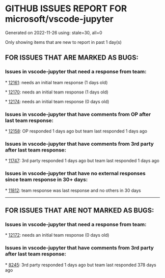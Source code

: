
# GITHUB ISSUES REPORT FOR microsoft/vscode-jupyter


Generated on 2022-11-26 using: stale=30, all=0


Only showing items that are new to report in past 1 day(s)


## FOR ISSUES THAT ARE MARKED AS BUGS:


### Issues in vscode-jupyter that need a response from team:


\* [12161](https://github.com/microsoft/vscode-jupyter/issues/12161 "Active kernels are not located and do not populate"): needs an initial team response (1 days old)

\* [12170](https://github.com/microsoft/vscode-jupyter/issues/12170 "Data viewer can't find installed version of pandas"): needs an initial team response (1 days old)

\* [12174](https://github.com/microsoft/vscode-jupyter/issues/12174 "`reportMissingImports` underline while module actually resolved"): needs an initial team response (0 days old)

### Issues in vscode-jupyter that have comments from OP after last team response:


\* [12158](https://github.com/microsoft/vscode-jupyter/issues/12158 "unable to  start and conncet the kernel"): OP responded 1 days ago but team last responded 1 days ago

### Issues in vscode-jupyter that have comments from 3rd party after last team response:


\* [11747](https://github.com/microsoft/vscode-jupyter/issues/11747 "When I click Run All, only the first cell run, the rest says notebook controller is DISPOSED.  View Jupyter log for further details."): 3rd party responded 1 days ago but team last responded 1 days ago

### Issues in vscode-jupyter that have no external responses since team response in 30+ days:


\* [11812](https://github.com/microsoft/vscode-jupyter/issues/11812 "Can't change selected kernel in IW"): team response was last response and no others in 30 days

---

## FOR ISSUES THAT ARE NOT MARKED AS BUGS:


### Issues in vscode-jupyter that need a response from team:


\* [12172](https://github.com/microsoft/vscode-jupyter/issues/12172 "扩展主机在过去 5 分钟内意外终止了 3 次"): needs an initial team response (0 days old)

### Issues in vscode-jupyter that have comments from 3rd party after last team response:


\* [8245](https://github.com/microsoft/vscode-jupyter/issues/8245 "[Feature] Show time stamp and zone when code cell last ran"): 3rd party responded 1 days ago but team last responded 378 days ago
